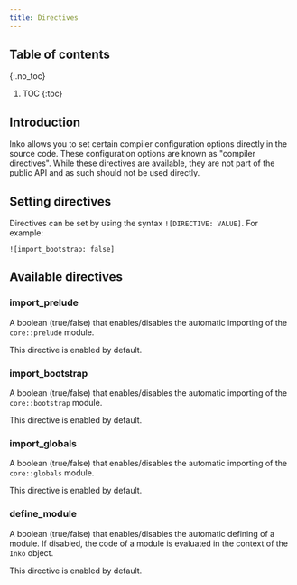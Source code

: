 ```yaml
---
title: Directives
---
```


## Table of contents
{:.no_toc}

1. TOC
{:toc}

## Introduction

Inko allows you to set certain compiler configuration options directly in the
source code. These configuration options are known as "compiler directives".
While these directives are available, they are not part of the public API and as
such should not be used directly.

## Setting directives

Directives can be set by using the syntax `![DIRECTIVE: VALUE]`. For example:

```inko
![import_bootstrap: false]
```

## Available directives

### import_prelude

A boolean (true/false) that enables/disables the automatic importing of the
`core::prelude` module.

This directive is enabled by default.

### import_bootstrap

A boolean (true/false) that enables/disables the automatic importing of the
`core::bootstrap` module.

This directive is enabled by default.

### import_globals

A boolean (true/false) that enables/disables the automatic importing of the
`core::globals` module.

This directive is enabled by default.

### define_module

A boolean (true/false) that enables/disables the automatic defining of a module.
If disabled, the code of a module is evaluated in the context of the `Inko`
object.

This directive is enabled by default.
